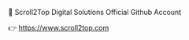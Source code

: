 👋 Scroll2Top Digital Solutions Official Github Account

👉 https://www.scroll2top.com

<!---
scroll2top/scroll2top is a ✨ special ✨ repository because its `README.md` (this file) appears on your GitHub profile.
You can click the Preview link to take a look at your changes.
--->
